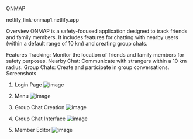 ONMAP

netlify_link-onmap1.netlify.app

Overview
ONMAP is a safety-focused application designed to track friends and family members. It includes features for chatting with nearby users (within a default range of 10 km) and creating group chats.

Features
Tracking: Monitor the location of friends and family members for safety purposes.
Nearby Chat: Communicate with strangers within a 10 km radius.
Group Chats: Create and participate in group conversations.
Screenshots
1. Login Page
 ![image](https://github.com/user-attachments/assets/095861bc-cfa9-47f8-b485-3e0ce3b5308d)


2. Menu
 ![image](https://github.com/user-attachments/assets/cce54446-babd-4412-b3d6-ce7561fec64f)



3. Group Chat Creation
 ![image](https://github.com/user-attachments/assets/49a6ae54-46b0-4cf8-9d24-5dc7c7bf6070)



4. Group Chat Interface
 ![image](https://github.com/user-attachments/assets/96594e9c-7cb3-4d67-9142-93c8d2f94288)



5. Member Editor
 ![image](https://github.com/user-attachments/assets/c1ffb569-88cc-4a69-910e-2bd4d673deae)



